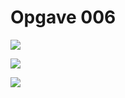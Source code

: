 # Opgave 006

![](./Filer/Sk%C3%A6rmbillede%20fra%202022-12-03%2020-48-22.png)

![](./Filer/Sk%C3%A6rmbillede%20fra%202022-12-03%2021-05-15.png)

![](./Filer/Sk%C3%A6rmbillede%20fra%202022-12-03%2021-08-50.png)
